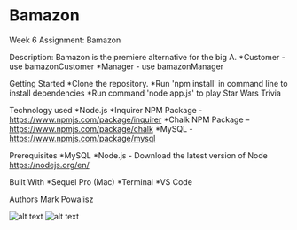 # Bamazon
Week 6 Assignment: Bamazon

Description: Bamazon is the premiere alternative for the big A.
  *Customer - use bamazonCustomer
  *Manager - use bamazonManager

Getting Started
  *Clone the repository.
  *Run 'npm install' in command line to install dependencies
  *Run command 'node app.js' to play Star Wars Trivia

Technology used
  *Node.js
  *Inquirer NPM Package - https://www.npmjs.com/package/inquirer
  *Chalk NPM Package – https://www.npmjs.com/package/chalk
  *MySQL - https://www.npmjs.com/package/mysql

Prerequisites
  *MySQL
  *Node.js - Download the latest version of Node https://nodejs.org/en/

Built With
  *Sequel Pro (Mac)
  *Terminal
  *VS Code

Authors
Mark Powalisz

![alt text](bamazon_fail.gif "Failing GIF")
![alt text](bamazon_pass.gif "Passing GIF")
